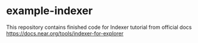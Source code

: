 # example-indexer

This repository contains finished code for Indexer tutorial from official docs https://docs.near.org/tools/indexer-for-explorer
